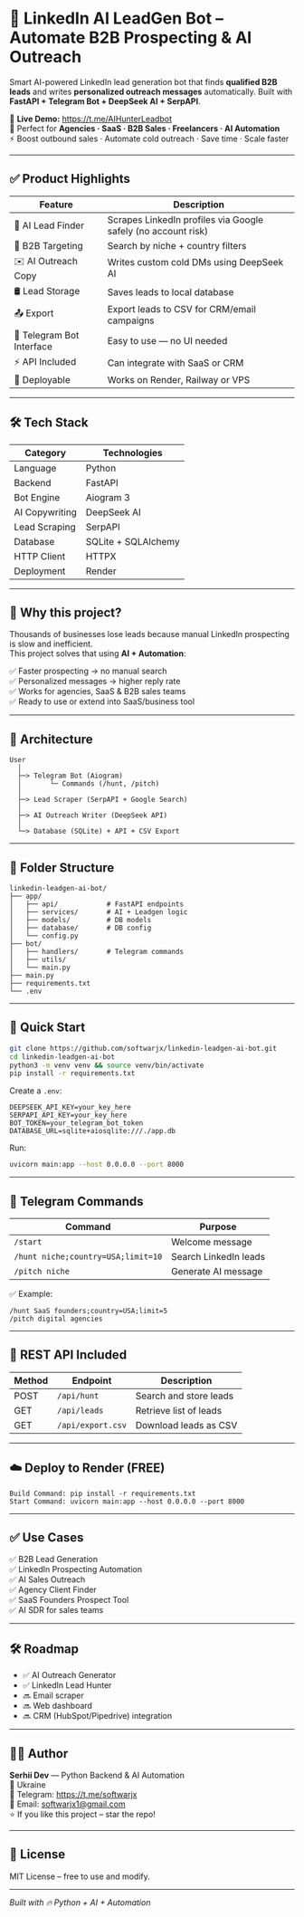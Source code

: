 # 🚀 LinkedIn AI LeadGen Bot – Automate B2B Prospecting & AI Outreach

Smart AI-powered LinkedIn lead generation bot that finds **qualified B2B leads** and writes **personalized outreach messages** automatically. Built with **FastAPI + Telegram Bot + DeepSeek AI + SerpAPI**.

🔗 **Live Demo:** https://t.me/AIHunterLeadbot  
📣 Perfect for **Agencies · SaaS · B2B Sales · Freelancers · AI Automation**  
⚡ Boost outbound sales · Automate cold outreach · Save time · Scale faster

---

## ✅ Product Highlights

| Feature                   | Description                                                   |
| ------------------------- | ------------------------------------------------------------- |
| 🔎 AI Lead Finder         | Scrapes LinkedIn profiles via Google safely (no account risk) |
| 🎯 B2B Targeting          | Search by niche + country filters                             |
| ✉️ AI Outreach Copy       | Writes custom cold DMs using DeepSeek AI                      |
| 🛢 Lead Storage            | Saves leads to local database                                 |
| 📤 Export                 | Export leads to CSV for CRM/email campaigns                   |
| 🤖 Telegram Bot Interface | Easy to use — no UI needed                                    |
| ⚡ API Included           | Can integrate with SaaS or CRM                                |
| 🚀 Deployable             | Works on Render, Railway or VPS                               |

---

## 🛠️ Tech Stack

| Category       | Technologies        |
| -------------- | ------------------- |
| Language       | Python              |
| Backend        | FastAPI             |
| Bot Engine     | Aiogram 3           |
| AI Copywriting | DeepSeek AI         |
| Lead Scraping  | SerpAPI             |
| Database       | SQLite + SQLAlchemy |
| HTTP Client    | HTTPX               |
| Deployment     | Render              |

---

## 💼 Why this project?

Thousands of businesses lose leads because manual LinkedIn prospecting is slow and inefficient.  
This project solves that using **AI + Automation**:

✅ Faster prospecting → no manual search  
✅ Personalized messages → higher reply rate  
✅ Works for agencies, SaaS & B2B sales teams  
✅ Ready to use or extend into SaaS/business tool

---

## 🧠 Architecture

```
User
  │
  ├─> Telegram Bot (Aiogram)
  │       └─ Commands (/hunt, /pitch)
  │
  ├─> Lead Scraper (SerpAPI + Google Search)
  │
  ├─> AI Outreach Writer (DeepSeek API)
  │
  └─> Database (SQLite) + API + CSV Export
```

---

## 📂 Folder Structure

```
linkedin-leadgen-ai-bot/
├── app/
│   ├── api/            # FastAPI endpoints
│   ├── services/       # AI + Leadgen logic
│   ├── models/         # DB models
│   ├── database/       # DB config
│   └── config.py
├── bot/
│   ├── handlers/       # Telegram commands
│   ├── utils/
│   └── main.py
├── main.py
├── requirements.txt
└── .env
```

---

## 🚀 Quick Start

```bash
git clone https://github.com/softwarjx/linkedin-leadgen-ai-bot.git
cd linkedin-leadgen-ai-bot
python3 -m venv venv && source venv/bin/activate
pip install -r requirements.txt
```

Create a `.env`:

```
DEEPSEEK_API_KEY=your_key_here
SERPAPI_API_KEY=your_key_here
BOT_TOKEN=your_telegram_bot_token
DATABASE_URL=sqlite+aiosqlite:///./app.db
```

Run:

```bash
uvicorn main:app --host 0.0.0.0 --port 8000
```

---

## 🤖 Telegram Commands

| Command                            | Purpose               |
| ---------------------------------- | --------------------- |
| `/start`                           | Welcome message       |
| `/hunt niche;country=USA;limit=10` | Search LinkedIn leads |
| `/pitch niche`                     | Generate AI message   |

✅ Example:

```
/hunt SaaS founders;country=USA;limit=5
/pitch digital agencies
```

---

## 🔌 REST API Included

| Method | Endpoint          | Description            |
| ------ | ----------------- | ---------------------- |
| POST   | `/api/hunt`       | Search and store leads |
| GET    | `/api/leads`      | Retrieve list of leads |
| GET    | `/api/export.csv` | Download leads as CSV  |

---

## ☁️ Deploy to Render (FREE)

```
Build Command: pip install -r requirements.txt
Start Command: uvicorn main:app --host 0.0.0.0 --port 8000
```

---

## ✅ Use Cases

✅ B2B Lead Generation  
✅ LinkedIn Prospecting Automation  
✅ AI Sales Outreach  
✅ Agency Client Finder  
✅ SaaS Founders Prospect Tool  
✅ AI SDR for sales teams

---

## 🛠️ Roadmap

- ✅ AI Outreach Generator
- ✅ LinkedIn Lead Hunter
- 🔜 Email scraper
- 🔜 Web dashboard
- 🔜 CRM (HubSpot/Pipedrive) integration

---

## 👨‍💻 Author

**Serhii Dev** — Python Backend & AI Automation  
📍 Ukraine  
💬 Telegram: https://t.me/softwarjx  
📧 Email: softwarjx1@gmail.com  
⭐ If you like this project – star the repo!

---

## 📜 License

MIT License – free to use and modify.

---

_Built with 🔥 Python + AI + Automation_

